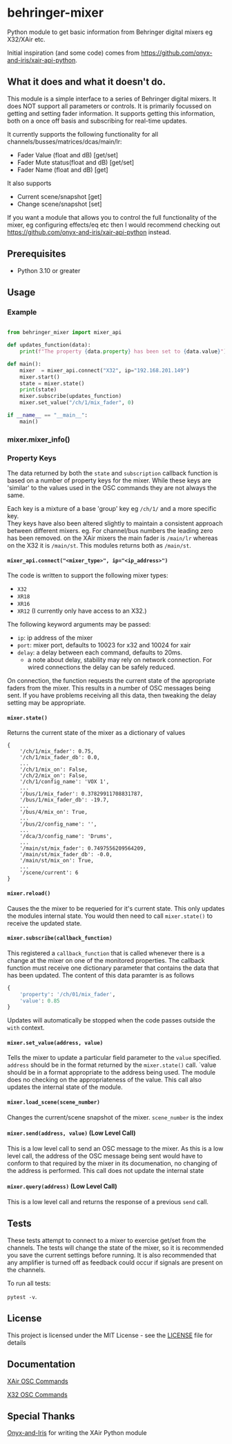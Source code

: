 # behringer-mixer
Python module to get basic information from Behringer digital mixers eg X32/XAir etc.

Initial inspiration (and some code) comes from https://github.com/onyx-and-iris/xair-api-python.

## What it does and what it doesn't do.
This module is a simple interface to a series of Behringer digital mixers.  It does NOT support all parameters or controls.  It is primarily focussed on getting and setting fader information.  It supports getting this information, both on a once off basis and subscribing for real-time updates.

It currently supports the following functionality for all channels/busses/matrices/dcas/main/lr:
- Fader Value (float and dB) [get/set]
- Fader Mute status(float and dB) [get/set]
- Fader Name (float and dB) [get]

It also supports
- Current scene/snapshot [get]
- Change scene/snapshot [set]

If you want a module that allows you to control the full functionality of the mixer, eg configuring effects/eq etc then I would recommend checking out https://github.com/onyx-and-iris/xair-api-python instead.

## Prerequisites

-   Python 3.10 or greater

<!--## Installation

```
pip install behringer-mixer
```
-->

## Usage


### Example
```python

from behringer_mixer import mixer_api

def updates_function(data):
    print(f"The property {data.property} has been set to {data.value}")

def main():
    mixer  = mixer_api.connect("X32", ip="192.168.201.149")
    mixer.start()
    state = mixer.state()
    print(state)
    mixer.subscribe(updates_function)
    mixer.set_value("/ch/1/mix_fader", 0)

if __name__ == "__main__":
    main()
```
### mixer.mixer_info()

### Property Keys
The data returned by both the `state` and `subscription` callback function is based on a number of property keys for the mixer.  While these keys are 'similar' to the values used in the OSC commands they are not always the same.

Each key is a mixture of a base 'group' key eg `/ch/1/` and a more specific key.  
They keys have also been altered slightly to maintain a consistent approach between different mixers. eg. For channel/bus numbers the leading zero has been removed. on the XAir mixers the main fader is `/main/lr` whereas on the X32 it is `/main/st`.  This modules returns both as `/main/st`.

#### `mixer_api.connect("<mixer_type>", ip="<ip_address>")`
The code is written to support the following mixer types:
- `X32`
- `XR18`
- `XR16`
- `XR12`
(I currently only have access to an X32.)

The following keyword arguments may be passed:

-   `ip`: ip address of the mixer
-   `port`: mixer port, defaults to 10023 for x32 and 10024 for xair
-   `delay`: a delay between each command, defaults to 20ms.
    -   a note about delay, stability may rely on network connection. For wired connections the delay can be safely reduced.  

On connection, the function requests the current state of the appropriate faders from the mixer.  This results in a number of OSC messages being sent.  If you have problems receiving all this data, then tweaking the delay setting may be appropriate.

#### `mixer.state()`
Returns the current state of the mixer as a dictionary of values
```
{
	'/ch/1/mix_fader': 0.75,
	'/ch/1/mix_fader_db': 0.0,
    ...
	'/ch/1/mix_on': False,
	'/ch/2/mix_on': False,
	'/ch/1/config_name': 'VOX 1',
	...
	'/bus/1/mix_fader': 0.37829911708831787,
	'/bus/1/mix_fader_db': -19.7,
	...
	'/bus/4/mix_on': True,
	...
	'/bus/2/config_name': '',
	...
	'/dca/3/config_name': 'Drums',
	...
	'/main/st/mix_fader': 0.7497556209564209,
	'/main/st/mix_fader_db': -0.0,
	'/main/st/mix_on': True,
	...
	'/scene/current': 6
}
```

#### `mixer.reload()`
Causes the the mixer to be requeried for it's current state. This only updates the modules internal state.  You would then need to call `mixer.state()` to receive the updated state.

#### `mixer.subscribe(callback_function)`
This registered a `callback_function` that is called whenever there is a change at the mixer on one of the monitored properties.
The callback function must receive one dictionary parameter that contains the data that has been updated.
The content of this data paramter is as follows

```python
{ 
    'property': '/ch/01/mix_fader',
    'value': 0.85
}
```

Updates will automatically be stopped when the code passes outside the `with` context.

#### `mixer.set_value(address, value)`
Tells the mixer to update a particular field parameter to the `value` specified.
`address` should be in the format returned by the `mixer.state()` call.
`value should be in a format appropriate to the address being used. The module does no checking on the appropriateness of the value.
This call also updates the internal state of the module.

#### `mixer.load_scene(scene_number)`
Changes the current/scene snapshot of the mixer.
`scene_number` is the index

#### `mixer.send(address, value)` (Low Level Call)
This is a low level call to send an OSC message to the mixer.  As this is a low level call, the address of the OSC message being sent would have to conform to that required by the mixer in its documenation, no changing of the address is performed.  This call does not update the internal state

#### `mixer.query(address)` (Low Level Call)
This is a low level call and returns the response of a previous `send` call.



## Tests

These tests attempt to connect to a mixer to exercise get/set from the channels.
The tests will change the state of the mixer, so it is recommended you save the current settings before running.
It is also recommended that any amplifier is turned off as feedback could occur if signals are present on the channels.

To run all tests:

`pytest -v`.

## License

This project is licensed under the MIT License - see the [LICENSE](LICENSE) file for details

## Documentation

[XAir OSC Commands](https://behringer.world/wiki/doku.php?id=x-air_osc)

[X32 OSC Commands](https://wiki.munichmakerlab.de/images/1/17/UNOFFICIAL_X32_OSC_REMOTE_PROTOCOL_%281%29.pdf)

## Special Thanks

[Onyx-and-Iris](https://github.com/onyx-and-iris) for writing the XAir Python module
